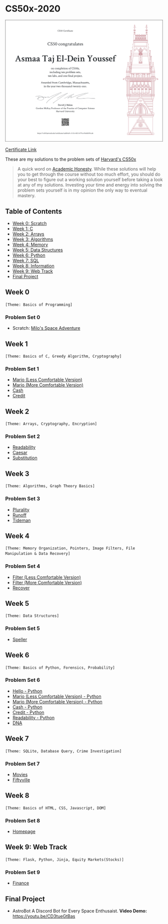 # CS50x-2020

![CS50x Certificate](CS50xCertificate.png)

[Certificate Link](https://certificates.cs50.io/ea884a9c-311b-4833-879e-69e6069fccab.pdf?size=letter)

These are my solutions to the problem sets of [Harvard's CS50x](https://cs50.harvard.edu/x/2020/)

> A quick word on [Academic Honesty](https://cs50.harvard.edu/x/2020/honesty/). While these solutions will help you to get through the course without too much effort, you should do your best to figure out a working solution yourself before taking a look at any of my solutions. Investing your time and energy into solving the problem sets yourself is in my opinion the only way to eventual mastery.

## Table of Contents

- [Week 0: Scratch](#week-0)
- [Week 1: C](#week-1)
- [Week 2: Arrays](#week-2)
- [Week 3: Algorithms](#week-3)
- [Week 4: Memory](#week-4)
- [Week 5: Data Structures](#week-5)
- [Week 6: Python](#week-6)
- [Week 7: SQL](#week-7)
- [Week 8: Information](#week-8)
- [Week 9: Web Track](#web-track)
- [Final Project](#final-project)

## Week 0

`[Theme: Basics of Programming]`

### Problem Set 0

- Scratch: [Milo's Space Adventure](https://scratch.mit.edu/projects/572955125)

## Week 1

`[Theme: Basics of C, Greedy Algorithm, Cryptography]`

### Problem Set 1

- [Mario (Less Comfortable Version)](pset1/mario/less.c)
- [Mario (More Comfortable Version)](week1/pset1/mario/more.c)
- [Cash](pset1/cash/cash.c)
- [Credit](pset1/credit/credit.c)

## Week 2

`[Theme: Arrays, Cryptography, Encryption]`

### Problem Set 2

- [Readability](pset2/readability/readability.c)
- [Caesar](pset2/caesar/caesar.c)
- [Substitution](pset2/substitution/substitution.c)

## Week 3

`[Theme: Algorithms, Graph Theory Basics]`

### Problem Set 3

- [Plurality](pset3/plurality/plurality.c)
- [Runoff](pset3/runoff/runoff.c)
- [Tideman](pset3/tideman/tideman.c)

## Week 4

`[Theme: Memory Organization, Pointers, Image Filters, File Manipulation & Data Recovery]`

### Problem Set 4

- [Filter (Less Comfortable Version)](pset4/filter/less/helpers.c)
- [Filter (More Comfortable Version)](pset4/filter/more/helpers.c)
- [Recover](pset4/recover/recover.c)

## Week 5

`[Theme: Data Structures]`

### Problem Set 5

- [Speller](pset5/speller/dictionary.c)

## Week 6

`[Theme: Basics of Python, Forensics, Probability]`

### Problem Set 6

- [Hello - Python](pset6/hello/hello.py)
- [Mario (Less Comfortable Version) - Python](pset6/mario/less.py)
- [Mario (More Comfortable Version) - Python](pset6/mario/more.py)
- [Cash - Python](pset6/cash/cash.py)
- [Credit - Python](pset6/credit/credit.py)
- [Readability - Python](pset6/readability/readability.py)
- [DNA](pset6/dna/dna.py)

## Week 7

`[Theme: SQLite, Database Query, Crime Investigation]`

### Problem Set 7

- [Movies](pset7/movies)
- [Fiftyville](pset7/fiftyville)

## Week 8

`[Theme: Basics of HTML, CSS, Javascript, DOM]`

### Problem Set 8

- [Homepage](pset8/homepage)

## Week 9: Web Track

`[Theme: Flask, Python, Jinja, Equity Markets(Stocks)]`

### Problem Set 9

- [Finance](pset9/finance)

## Final Project

- AstroBot
  A Discord Bot for Every Space Enthusaist.
  **Video Demo:** https://youtu.be/CD3tueGtBas
